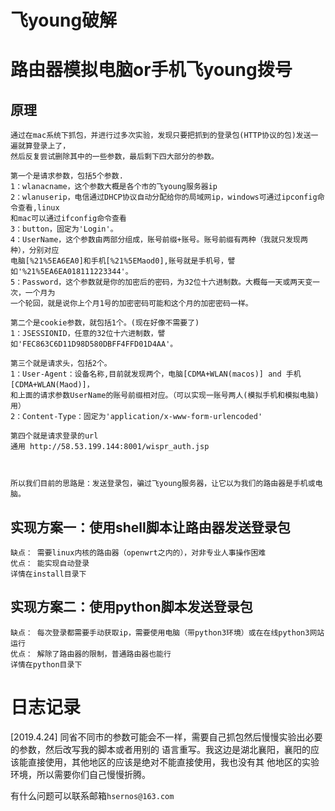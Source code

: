 # 飞young破解
# 路由器模拟电脑or手机飞young拨号

## 原理
    通过在mac系统下抓包，并进行过多次实验，发现只要把抓到的登录包(HTTP协议的包)发送一遍就算登录上了，
    然后反复尝试删除其中的一些参数，最后剩下四大部分的参数。
    
    第一个是请求参数，包括5个参数.
    1：wlanacname，这个参数大概是各个市的飞young服务器ip
    2：wlanuserip，电信通过DHCP协议自动分配给你的局域网ip，windows可通过ipconfig命令查看,linux
    和mac可以通过ifconfig命令查看
    3：button，固定为'Login'。
    4：UserName，这个参数由两部分组成，账号前缀+账号。账号前缀有两种（我就只发现两种），分别对应
    电脑[%21%5EA6EA0]和手机[%21%5EMaod0],账号就是手机号，譬如'%21%5EA6EA018111223344'。
    5：Password，这个参数就是你的加密后的密码，为32位十六进制数。大概每一天或两天变一次，一个月为
    一个轮回，就是说你上个月1号的加密密码可能和这个月的加密密码一样。
    
    第二个是cookie参数，就包括1个。(现在好像不需要了)
    1：JSESSIONID，任意的32位十六进制数，譬如'FEC863C6D11D98D580DBFF4FFD01D4AA'。
  
    第三个就是请求头，包括2个。
    1：User-Agent：设备名称,目前就发现两个，电脑[CDMA+WLAN(macos)] and 手机[CDMA+WLAN(Maod)]，
    和上面的请求参数UserName的账号前缀相对应。（可以实现一账号两人(模拟手机和模拟电脑)用）
    2：Content-Type：固定为'application/x-www-form-urlencoded'
    
    第四个就是请求登录的url
    通用 http://58.53.199.144:8001/wispr_auth.jsp
    
    
    
    所以我们目前的思路是：发送登录包，骗过飞young服务器，让它以为我们的路由器是手机或电脑。
    
## 实现方案一：使用shell脚本让路由器发送登录包
    缺点： 需要linux内核的路由器（openwrt之内的），对非专业人事操作困难
    优点： 能实现自动登录
    详情在install目录下
    
## 实现方案二：使用python脚本发送登录包
    缺点： 每次登录都需要手动获取ip，需要使用电脑（带python3环境）或在在线python3网站运行
    优点： 解除了路由器的限制，普通路由器也能行
    详情在python目录下

# 日志记录

[2019.4.24]
同省不同市的参数可能会不一样，需要自己抓包然后慢慢实验出必要的参数，然后改写我的脚本或者用别的
语言重写。我这边是湖北襄阳，襄阳的应该能直接使用，其他地区的应该是绝对不能直接使用，我也没有其
他地区的实验环境，所以需要你们自己慢慢折腾。
            
    
有什么问题可以联系邮箱`hsernos@163.com`
